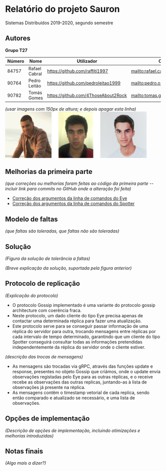 # Relatório do projeto Sauron

Sistemas Distribuídos 2019-2020, segundo semestre


## Autores

**Grupo T27**



| Número | Nome              | Utilizador                             | Correio eletrónico                                   |
| -------|-------------------|----------------------------------------| -----------------------------------------------------|
| 84757  | Rafael Cabral     | <https://github.com/raffiti1997>       | <mailto:rafael.castro.cabral@tecnico.ulisboa.pt>     |
| 90764  | Pedro Leitão      | <https://github.com/pedroleitao1999>   | <mailto:pedro.o.leitao@gmail.com>                    | 
| 90782  | Tomás Gomes       | <https://github.com/4ThoseAbout2Rock>  | <mailto:tomas.gomes@tecnico.ulisboa.pt>              |

*(usar imagens com 150px de altura; e depois apagar esta linha)*  
![Rafael](rafael.png) ![Pedro](pedro.png) ![Tomás](tomas.png)


## Melhorias da primeira parte

_(que correções ou melhorias foram feitas ao código da primeira parte -- incluir link para commits no GitHub onde a alteração foi feita)_

- [Correção dos argumentos da linha de comandos do Eye](https://github.com/tecnico-distsys/T27-Sauron/commit/e81a5db2cd38e2786f0b7d6da02dc191e3a2e92c)
- [Correção dos argumentos da linha de comandos do Spotter](https://github.com/tecnico-distsys/T27-Sauron/commit/e81a5db2cd38e2786f0b7d6da02dc191e3a2e92c)


## Modelo de faltas

_(que faltas são toleradas, que faltas não são toleradas)_


## Solução

_(Figura da solução de tolerância a faltas)_

_(Breve explicação da solução, suportada pela figura anterior)_


## Protocolo de replicação

_(Explicação do protocolo)_
- O protocolo Gossip implementado é uma variante do protocolo gossip architecture com coerência fraca.
- Neste protocolo, um dado cliente do tipo Eye precisa apenas de contactar uma determinada réplica para 
fazer uma atualização.
- Este protocolo serve para se conseguir passar informação de uma réplica do servidor para outra, 
trocando mensagens entre réplicas por cada intervalo de tempo determinado,
garantindo que um cliente do tipo Spotter conseguirá consultar todas as
informações pretendidas independentemente da réplica do servidor onde o cliente estiver. 

_(descrição das trocas de mensagens)_
- As mensagens são trocadas via gRPC, através das funções update e response, presentes no objeto Gossip 
que criámos, onde o update envia observações registadas pelo Eye para as outras réplicas, e o receive recebe as
observações das outras replicas, juntando-as à lista de observações já presente na réplica.
- As mensagens contêm o timestamp vetorial de cada replica, sendo então comparado e atualizado se necessário, e 
uma lista de observações. 

## Opções de implementação

_(Descrição de opções de implementação, incluindo otimizações e melhorias introduzidas)_



## Notas finais

_(Algo mais a dizer?)_
